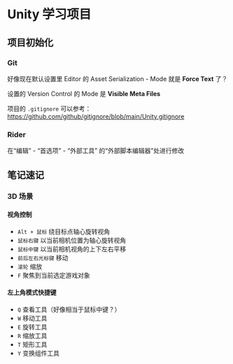 # Unity 学习项目

## 项目初始化

### Git

好像现在默认设置里 Editor 的 Asset Serialization - Mode 就是 **Force Text** 了？

设置的 Version Control 的 Mode 是 **Visible Meta Files**

项目的 `.gitignore` 可以参考：https://github.com/github/gitignore/blob/main/Unity.gitignore

### Rider

在“编辑” - “首选项” - “外部工具” 的“外部脚本编辑器”处进行修改



## 笔记速记

### 3D 场景

#### 视角控制

- `Alt + 鼠标` 绕目标点轴心旋转视角
- `鼠标右键` 以当前相机位置为轴心旋转视角
- `鼠标中键` 以当前相机视角的上下左右平移
- `前后左右光标键` 移动
- `滚轮` 缩放
- `F` 聚焦到当前选定游戏对象

#### 左上角模式快捷键

- `Q` 查看工具（好像相当于鼠标中键？）
- `W` 移动工具
- `E` 旋转工具
- `R` 缩放工具
- `T` 矩形工具
- `Y` 变换组件工具
